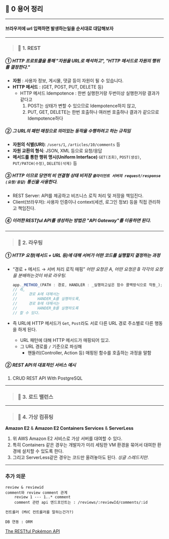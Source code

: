 ## 🍷 0 용어 정리

---

#### 브라우저에 url 입력하면 발생하는일을 순서대로 대답해보자

---

> ### 📄 1. REST

##### ① HTTP 프로토콜을 통해 "자원을 URL로 해석하고", "HTTP 메서드로 자원의 행위를 결정한다."
* **자원** : 사용자 정보, 게시물, 댓글 등이 자원이 될 수 있습니다.
* **HTTP 메서드** : (GET, POST, PUT, DELETE 등)
  * HTTP 메서드 Idempotence : 한번 실행한거랑 두번이상 실행한거랑 결과가 같다고
    1. POST는 상태가 변할 수 있으므로 Idempotence하지 않고,
    2. PUT, GET, DELETE는 한번 호출하나 여러번 호출하나 결과가 같으므로 Idempotence하다

##### ② 그 URL의 패턴 매칭으로 의미있는 동작을 수행하려고 하는 규칙임
* **자원의 식별(URI)**: `/users/1`, `/articles/10/comments` 등
* **자원 교환의 형식**: JSON, XML 등으로 요청/응답
* **메서드를 통한 행위 명시(Uniform Interface)**
  `GET(조회)`, `POST(생성)`, `PUT/PATCH(수정)`, `DELETE(삭제)` 등

##### ③ HTTP 이므로 당연히 비 연결형 상태 비저장 `클라이언트 서버의 request/response (요청/응답)` 통신을 사용한다.
  * REST Server: API를 제공하고 비즈니스 로직 처리 및 저장을 책임진다.
  * Client(브라우저):  사용자 인증이나 context(세션, 로그인 정보) 등을 직접 관리하고 책임진다.

##### ④ 이러한 RESTful API를 생성하는 방법은 "API Gateway"를 이용하면 된다.

---

> ### 📄  2. 라우팅

##### ① HTTP 요청(메서드 + URL 등)에 대해 서버가 어떤 코드를 실행할지 결정하는 과정

* “경로 + 메서드 → 서버 처리 로직 매핑”
*어떤 요청은 A, 어떤 요청은 B 각각의 요청을 분배하는것이 바로 라우팅.*
  ```js
  app._METHOD_(PATH : 경로, HANDLER : _실행하고싶은 함수 콜백방식으로 작동_);
  // 즉, 
  //     경로 A에 대해서는
  //         HANDER_A를 실행하도록,
  //     경로 B에 대해서는
  //         HANDER_B를 실행하도록
  // 할 수 있다.
  ```

* 즉 URL에 HTTP 메서드가 `Get`, `Post`라도 서로 다른 URL 경로 주소별로 다른 행동을 하게 된다.
  * URL 패턴에 대해 HTTP 메서드가 매핑되어 있고.
  * 그 URL 경로를 `/` 기준으로 파싱해
    * 핸들러(Controller, Action 등) 매핑된 함수를 호출하는 과정을 말함
 
##### ② REST API의 대표적인 서비스 예시
1. CRUD REST API With PostgreSQL


---

> ### 📄  3. 로드 밸런스

---

> ### 📄  4. 가상 컴퓨팅

**Amazon E2** & **Amazon E2 Containers Services** & **ServerLess**

1. 위 AWS Amazon E2 서비스로 가상 서버를 대여할 수 있다.
2. 특히 Containers 같은 경우는 개발자가 미리 세팅한 
VM 환경을 묶어서 대여한 환경에 설치할 수 있도록 한다.
3. 그리고 ServerLess같은 경우는 코드만 올려놓아도 된다. *싱글 스레드지만*.

---

### 추가 의문 

```
review & reviewid
comment와 review comment 관계
    review 1 --- 1..* comment
    comment 관련 api 엔드포인트는 : /reviews/:reviewId/comments/:id 

컨트롤러 (MVC 컨트롤러를 말하는건가?)

DB 연동 : ORM

```

[The RESTful Pokémon API](https://pokeapi.co/#google_vignette)
